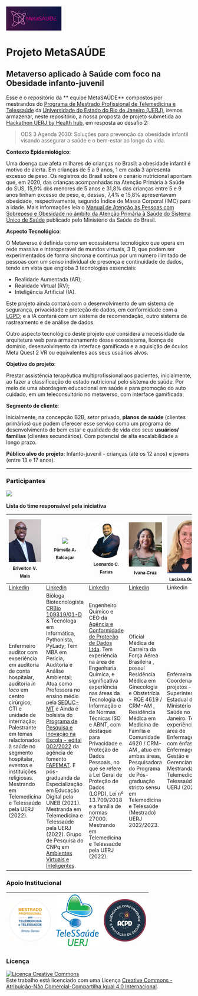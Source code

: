 [<img style='align:center' src="https://github.com/pamellabiotec/metasaude/blob/main/imagem_projeto/logo_metasaude.png" width=150>](https://www.acpdbrasil.com/projeto-metasaude/)

# Projeto MetaSAÚDE

## Metaverso aplicado à Saúde com foco na Obesidade infanto-juvenil 

Esse é o repositório da ** equipe MetaSAÚDE** compostos por mestrandos do [Programa de Mestrado Profissional de Telemedicina e Telessaúde](https://www.telessaude.uerj.br/mestrado/) da [Universidade do Estado do Rio de Janeiro (UERJ)](https://www.uerj.br/), iremos armazenar, neste repositório, a nossa proposta de projeto submetida ao [Hackathon UERJ by Health hub](https://sdp.saidopapel.com.br/hackathon-uerj), em resposta ao desafio 2: 

> ODS 3 Agenda 2030: Soluções para prevenção da obesidade infantil visando assegurar a saúde e o bem-estar ao longo da vida.


**Contexto Epidemiológico**: 

Uma doença que afeta milhares de crianças no Brasil: a obesidade infantil é motivo de alerta. Em crianças de 5 a 9 anos, 1 em cada 3 apresenta excesso de peso. Os registros do Brasil sobre o cenário nutricional apontam que, em 2020, das crianças acompanhadas na Atenção Primária à Saúde do SUS, 15,9% dos menores de 5 anos e 31,8% das crianças entre 5 e 9 anos tinham excesso de peso, e, dessas, 7,4% e 15,8% apresentavam obesidade, respectivamente, segundo Índice de Massa Corporal (IMC) para a idade. Mais informações leia o [Manual de Atenção às Pessoas com Sobrepeso e Obesidade no âmbito da Atenção Primária à Saúde do Sistema Único de Saúde](https://bit.ly/ManualSobrepesoObesidade) publicado pelo Ministério da Saúde do Brasil. 

**Aspecto Tecnológico**:

O Metaverso é definida como um ecossistema tecnológico que opera em rede massiva e interoperável de mundos virtuais, 3 D, que podem ser experimentados de forma síncrona e continua por um número ilimitado de pessoas com um senso individual de presença e continuidade de dados, tendo em vista que engloba 3 tecnologias essenciais:
* Realidade Aumentada (AR);
* Realidade Virtual (RV); 
* Inteligência Artificial (IA).

Este projeto ainda contará com o desenvolvimento de um sistema de segurança, privacidade e proteção de dados, em conformidade com a [LGPD](https://www.planalto.gov.br/ccivil_03/_ato2015-2018/2018/lei/l13709.htm); e a IA contará com um sistema de recomendação, outro sistema de rastreamento e de análise de dados.

Outro aspecto tecnológico deste projeto que considera a necessidade da arquitetura web para armazenamento desse ecossistema, licença de domínio, desenvolvimento da interface gamificada e a aquisição de óculos Meta Quest 2 VR ou equivalentes aos seus usuários alvos.

**Objetivo do projeto**: 

Prestar assistência terapêutica multiprofissional aos  pacientes, inicialmente, ao fazer a classificação do estado nutricional pelo sistema de saúde. Por meio de uma abordagem educacional em saúde e para promoção do auto cuidado, em um teleconsultório no metaverso, com interface gamificada.

**Segmento de cliente**: 

Inicialmente, na concepção B2B, setor privado, **planos de saúde** (clientes primários) que podem oferecer esse serviço como um programa de desenvolvimento de bem estar e qualidade de vida dos seus **usuários/ famílias** (clientes secundários). Com potencial de alta escalabilidade a longo prazo.

**Público alvo do projeto**: Infanto-juvenil - crianças (até os 12 anos) e jovens (entre 13 e 17 anos).

***

### Participantes

[<img src="https://github.com/pamellabiotec/metasaude/blob/main/imagem_projeto/euipe.png" width=150>](https://www.acpdbrasil.com/projeto-metasaude/)

**Lista do time responsável pela iniciativa**

[<img src="https://github.com/pamellabiotec/metasaude/blob/main/imagem_projeto/erivelton.png" width=115><br><sub>Erivelton V. Maia</sub>](http://lattes.cnpq.br/1918057574858503) | [<img src="https://avatars3.githubusercontent.com/u/34974649?s=460&u=cbaf67211a4451e245cd48c41971b9eb1f874a53&v=4" width=115><br><sub>Pâmella A. Balcaçar</sub>](http://lattes.cnpq.br/1206643836491711) |[<img src="https://github.com/pamellabiotec/metasaude/blob/main/imagem_projeto/leonardo.png" width=115><br><sub>Leonardo C. Farias</sub>](http://lattes.cnpq.br/5743312197388469) | [<img src="https://github.com/pamellabiotec/metasaude/blob/main/imagem_projeto/ivana.png" width=115><br><sub>Ivana Cruz</sub>](http://lattes.cnpq.br/6038258985658593) | [<img src="https://github.com/pamellabiotec/metasaude/blob/main/imagem_projeto/luciana.png" width=115><br><sub>Luciana Gualberto</sub>](http://lattes.cnpq.br/0704710823513548)|
|------------|-----------|----------|----------|----------|
[Linkedin](www.linkedin.com/in/pamellabiotec)| [Linkedin](www.linkedin.com/in/erivelton-maia-107989171)| [Linkedin](https://www.linkedin.com/in/leocfarias/) | [Linkedin](https://www.linkedin.com/in/ivana-santo-cruz-197813225) | Linkedin |
| Enfermeiro auditor com experiência em auditoria de conta hospitalar, auditoria *in loco* em centro cirúrgico, CTI e unidade de internação; Palestrante em temas relacionados à saúde no segmento hospitalar, eventos e instituições religiosas. Mestrando em Telemedicina e Telessaúde pela UERJ (2022). | Bióloga Biotecnologista [CRBio 109319/01-D](http://www.crbiodigital.com.br/01/pamellabiotec) & Tecnóloga em Informática, Pythonista, PyLady; Tem MBA em Perícia, Auditoria e Análise Ambiental; Atua como Professora no ensino médio pela [SEDUC-MT](http://www.seduc.mt.gov.br/) e Ainda é bolsista do [Programa de Pesquisa e Inovação na Escola - edital 002/2022](http://www.fapemat.mt.gov.br/-/19019021-regulamento-das-bolsas-pesquisa-e-inovacao-na-escola-bpie) da agência de fomento [FAPEMAT](http://www.fapemat.mt.gov.br). E pós-graduanda da Especialização em Educação Digital pela UNEB (2021). Mestranda em Telemedicina e Telessaúde pela UERJ (2022). Grupo de Pesquisa do CNPq em [Ambientes Virtuais e Inteligentes](http://dgp.cnpq.br/dgp/espelhorh/1206643836491711). | Engenheiro Químico e CEO da [Agência e Conformidade de Proteção de Dados Ltda](https://www.acpdbrasil.com/). Tem experiência na área de Engenharia Química, e significativa experiência nas áreas da Tecnologia da Informação e de Normas Técnicas ISO e ABNT, com destaque para Privacidade e Proteção de Dados Pessoais, no que se refere à Lei Geral de Proteção de Dados (LGPD), Lei nº 13.709/2018 e a família de normas 27000. Mestrando em Telemedicina e Telessaúde pela UERJ (2022). | Oficial Médica de Carreira da Força Aérea Brasileira , possuí Residência Médica em Ginecologia e Obstetrícia - RQE 4619 / CRM-AM , Residência Médica em Medicina de Família e Comunidade 4620 / CRM-AM , atuo em ambas áreas, Pesquisadora do Programa de Pós-graduação stricto sensu em Telemedicina e Telesaúde (Mestrado) UERJ 2022/2023. | Enfemeira e Coordenadora de projetos - Superintendência Estadual do Ministério da Saúde no Rio de Janeiro. Tem experiência na área de Enfermagem, com ênfase em Enfermagem na Gestão e Gerenciamento. Mestranda em Telemedicina e Telessaúde pela UERJ (2022). |

### Apoio Institucional

|[<img src="https://github.com/pamellabiotec/metasaude/blob/main/imagem_projeto/logo_mptt.png" width=115>](https://www.telessaude.uerj.br/mestrado/)|[<img src="https://github.com/pamellabiotec/metasaude/blob/main/imagem_projeto/telessaude_uerj.png" width=115>](https://www.telessaude.uerj.br/site/)|[<img src="https://github.com/pamellabiotec/metasaude/blob/main/imagem_projeto/acpd_brasil.png" width=115>](https://www.acpdbrasil.com/)|
|--|--|--|

### Licença

<a rel="license" href="http://creativecommons.org/licenses/by-nc-sa/4.0/"><img alt="Licença Creative Commons" style="border-width:0" src="https://i.creativecommons.org/l/by-nc-sa/4.0/88x31.png" /></a><br />Este trabalho está licenciado com uma Licença <a rel="license" href="http://creativecommons.org/licenses/by-nc-sa/4.0/">Creative Commons - Atribuição-Não Comercial-Compartilha Igual 4.0 Internacional</a>.